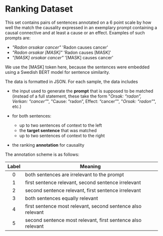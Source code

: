 # Ranking Dataset

This set contains pairs of sentences annotated on a 6 point scale by how well the match the causality expressed in an exemplary prompt containing a causal connective and at least a cause or an effect.
Examples of such prompts are:

- _"Radon orsakar cancer"_ 'Radon causes cancer'
- _"Radon orsakar [MASK]"_ 'Radon causes [MASK]'
- _"[MASK] orsakar cancer"_ '[MASK] causes cancer'

We use the [MASK] token here, because the sentences were embedded using a Swedish BERT model for sentence similarity.


The data is formatted in JSON. For each sample, the data includes 

- the input used to generate the  __prompt__ that is supposed to be matched (instead of a full statement, these take the form "_Orsak: “radon”, Verkan: “cancer”_", "Cause: “radon”, Effect: “cancer”", "_Orsak: “radon”_", etc.)
- for both sentences:

	* up to two sentences of context to the left
	* the __target sentence__ that was matched
	* up to two sentences of context to the right


- the ranking __annotation__ for causality 


The annotation scheme is as follows:

| Label | Meaning                                                     |
|:-----:|-------------------------------------------------------------|
| 0     | both sentences are irrelevant to the prompt                 |
| 1     | first sentence relevant, second sentence irrelevant         |
| 2     | second sentence relevant, first sentence irrelevant         |
| 3     | both sentences equally relevant                             |
| 4     | first sentence most relevant, second sentence also relevant |
| 5     | second sentence most relevant, first sentence also relevant |
